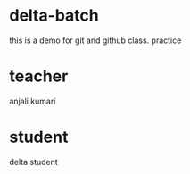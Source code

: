 # delta-batch
this is a demo for git and github class. practice


# teacher
anjali kumari

# student
delta student


